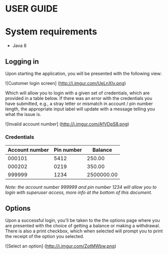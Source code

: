# USER GUIDE

# System requirements

* Java 8

## Logging in

Upon starting the application, you will be presented with the following view:

![Customer login screen]
(http://i.imgur.com/UeLnXIv.png)

Which will allow you to login with a given set of credentials, which are provided in a table below. 
If there was an error with the credentials you have submitted, e.g., a stray letter or mismatch in account / pin number length, the appropriate input label will update with a message telling you what the issue is.

![Invalid account number]
(http://i.imgur.com/AfVDpS8.png)

### Credentials

| Account number | Pin number | Balance |
|-------------------------|------------------|-------------|
|  000101               | 5412            | 250.00  |
|  000202               | 0219            | 350.00  |
|  999999               | 1234            | 2500000.00 |

*Note: the account number 999999 and pin number 1234 will allow you to login with superuser access, more info at the bottom of this document.*

## Options

Upon a successful login, you'll be taken to the the options page where you are presented with the choice of getting a balance or making a withdrawal. There is also a print checkbox, which when selected will prompt you to print the receipt of the option you selected.

![Select an option]
(http://i.imgur.com/ZotMWbw.png)

